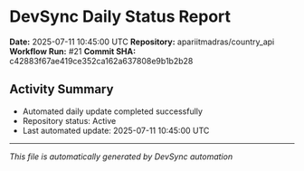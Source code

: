 # DevSync Daily Status Report

**Date:** 2025-07-11 10:45:00 UTC
**Repository:** apariitmadras/country_api
**Workflow Run:** #21
**Commit SHA:** c42883f67ae419ce352ca162a637808e9b1b2b28

## Activity Summary
- Automated daily update completed successfully
- Repository status: Active
- Last automated update: 2025-07-11 10:45:00 UTC

---
*This file is automatically generated by DevSync automation*
